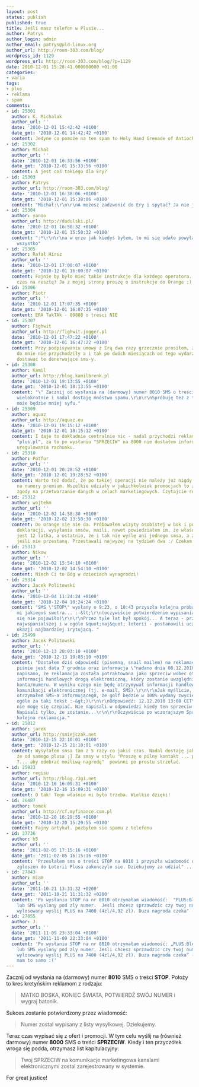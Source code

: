 ```yaml
---
layout: post
status: publish
published: true
title: Jeśli masz telefon w Plusie...
author: Patrys
author_login: admin
author_email: patrys@pld-linux.org
author_url: http://room-303.com/blog/
wordpress_id: 1129
wordpress_url: http://room-303.com/blog/?p=1129
date: 2010-12-01 15:28:41.000000000 +01:00
categories:
- varia
tags:
- plus
- reklama
- spam
comments:
- id: 25301
  author: K. Michalak
  author_url: ''
  date: '2010-12-01 15:42:42 +0100'
  date_gmt: '2010-12-01 14:42:42 +0100'
  content: Jedyne co pomoże na ten spam to Holy Hand Grenade of Antioch...
- id: 25302
  author: Michał
  author_url: ''
  date: '2010-12-01 16:33:56 +0100'
  date_gmt: '2010-12-01 15:33:56 +0100'
  content: A jest coś takiego dla Ery?
- id: 25303
  author: Patrys
  author_url: http://room-303.com/blog/
  date: '2010-12-01 16:38:06 +0100'
  date_gmt: '2010-12-01 15:38:06 +0100'
  content: "Michał:\r\n\r\nA możesz zadzwonić do Ery i spytać? Ja nie jestem ich klientem."
- id: 25304
  author: yanoo
  author_url: http://dudulski.pl/
  date: '2010-12-01 16:50:32 +0100'
  date_gmt: '2010-12-01 15:50:32 +0100'
  content: ":*\r\n\r\na w erze jak kiedyś byłem, to mi się udało powyłączać z eboka
    wszystko"
- id: 25305
  author: Rafał Hirsz
  author_url: ''
  date: '2010-12-01 17:00:07 +0100'
  date_gmt: '2010-12-01 16:00:07 +0100'
  content: Fajnie by było mieć takie instrukcje dla każdego operatora. Plus już jest,
    czas na resztę! Ja z mojej strony proszę o instrukcje do Orange ;)
- id: 25306
  author: Piotr
  author_url: ''
  date: '2010-12-01 17:07:35 +0100'
  date_gmt: '2010-12-01 16:07:35 +0100'
  content: ERA TakTAk - 80888 o treści NIE
- id: 25307
  author: Fighwit
  author_url: http://fighwit.jogger.pl
  date: '2010-12-01 17:47:22 +0100'
  date_gmt: '2010-12-01 16:47:22 +0100'
  content: Przy podpisywaniu umowy z Erą dwa razy grzecznie prosiłem, żeby żadne reklamy
    do mnie nie przychodziły a i tak po dwóch miesiącach od tego wydarzenia zacząłem
    dostawać te denerwujące sms-y.
- id: 25308
  author: Kamil
  author_url: http://blog.kamilbrenk.pl
  date: '2010-12-01 19:13:55 +0100'
  date_gmt: '2010-12-01 18:13:55 +0100'
  content: "\" Zacznij od wysłania na (darmowy) numer 8010 SMS o treści STOP. \"\r\nWysyłałem
    wielokrotnie i nadal dostaję mnóstwo spamu.\r\n\r\nSpróbuję też z tym drugim numerem,
    może będzie mniej syfu."
- id: 25309
  author: aquaz
  author_url: http://aquaz.eu
  date: '2010-12-01 19:15:12 +0100'
  date_gmt: '2010-12-01 18:15:12 +0100'
  content: I daje to dokładnie centralnie nic - nadal przychodzi reklamowy syf podpisywany
    "plus.pl", za to po wysłaniu "SPRZECIW" na 8000 nie dostałem informacji o konieczności
    uregulowania rachunku.
- id: 25310
  author: Potfur
  author_url: ''
  date: '2010-12-01 20:28:52 +0100'
  date_gmt: '2010-12-01 19:28:52 +0100'
  content: Warto też dodać, że po takiej operacji nie należy już nigdy wysyłać SMSów
    na numery premium. Wszelkie udziały w jakichkolwiek promocjach to zazwyczaj wyrażenie
    zgody na przetwarzanie danych w celach marketingowych. Czytajcie regulaminy promocji!
- id: 25312
  author: wojtekm
  author_url: ''
  date: '2010-12-02 14:58:30 +0100'
  date_gmt: '2010-12-02 13:58:30 +0100'
  content: Do orange się nie da. Próbowałem wizyty osobistej w bok i podpisania papierowej
    deklaracji, wysyłania smsów, maili, nawet powiedziałem im, że właścicielem telefonu
    jest 12 latka, a ostatnio, że i tak nie wyślę ani jednego smsa, a zmienię operatora
    jeśli nie przestaną. Przestawali najwyżej na tydzień dwa :/ Czekam na koniec umowy.
- id: 25313
  author: Nikow
  author_url: ''
  date: '2010-12-02 15:54:10 +0100'
  date_gmt: '2010-12-02 14:54:10 +0100'
  content: Niech Ci to Bóg w dzieciach wynagrodzi!
- id: 25314
  author: Jacek Politowski
  author_url: ''
  date: '2010-12-04 11:24:24 +0100'
  date_gmt: '2010-12-04 10:24:24 +0100'
  content: "SMS \"STOP\" wysłany o 9:23, o 10:43 przyszła kolejna próba wciśnięcia
    mi jakiegoś swetra... :-&lt;\r\n(oczywiście potwierdzenie wypisania ze spamlisty
    się nie pojawiło)\r\n\r\nPrzez tyle lat był spokój... A teraz - przy najnowszej,
    najwspanialszej i w ogóle &quot;naj&quot; loterii - postanowili uczynić ją przy
    okazji najbardziej irytującą. "
- id: 25499
  author: Jacek Politowski
  author_url: ''
  date: '2010-12-13 20:03:10 +0100'
  date_gmt: '2010-12-13 19:03:10 +0100'
  content: "Dostałem dziś odpowiedź (pisemną, snail mailem) na reklamację z 4 grudnia.\r\n\r\nNa
    piśmie jest data 7 grudnia oraz informacja \"nadano dnia 08.12.2010\". W piśmie
    napisano, że reklamacja została potraktowana jako sprzeciw wobec otrzymywania
    informacji handlowych drogą elektroniczną, który zostanie uwzględniony dla mojego
    konta/numeru. W wyniku czego nie będę otrzymywał informacji handlowych środkami
    komunikacji elektronicznej (tj. e-mail, SMS).\r\n\r\nJak myślicie, kiedy ostatnio
    otrzymałem SMS-a informująceg0, że golf będzie w 100% wydany zwycięzcy? (LOL w
    ogóle za taki tekst :-&gt;)\r\n\r\nOdpowiedź: 12.12.2010 13:08 CET\r\nW sumie
    nie mogę się czepiać. Nie napisali w odpowiedzi kiedy ten sprzeciw zostanie uwzględniony.
    Napisali tylko, że zostanie...\r\n\r\nOczywiście po wczorajszym SpamMS-ie poszła
    kolejna reklamacja."
- id: 25812
  author: jarek
  author_url: http://smiejczak.net
  date: '2010-12-15 22:10:01 +0100'
  date_gmt: '2010-12-15 21:10:01 +0100'
  content: Wysyłałem smsa tam z 5 razy co jakiś czas. Nadal dostaję jakiś spam tylko
    że od samego plusa ;] Za smsy w stylu "Proszę o pilny kontakt ... pod numerem
    7... aby odebrać możliwą nagrodę"  powinni po prostu strzelać.
- id: 25923
  author: regisu
  author_url: http://blog.r3gi.net
  date: '2010-12-16 16:09:31 +0100'
  date_gmt: '2010-12-16 15:09:31 +0100'
  content: O tak! Tego właśnie mi było trzeba. Wielkie dzięki!
- id: 26487
  author: tomek
  author_url: http://cf.myfinance.com.pl
  date: '2010-12-20 16:29:55 +0100'
  date_gmt: '2010-12-20 15:29:55 +0100'
  content: Fajny artykuł. pozbyłem sie spamu z telefonu
- id: 27736
  author: h5
  author_url: ''
  date: '2011-02-05 17:15:16 +0100'
  date_gmt: '2011-02-05 16:15:16 +0100'
  content: 'Przesłałem sms o treści STOP na 8010 i przyszła wiadomość o treści: "Przyjmowanie
    zgloszen do Loterii Plusa zakonczylo sie. Dziekujemy za udzial" ...'
- id: 27843
  author: miam
  author_url: ''
  date: '2011-10-21 13:31:32 +0200'
  date_gmt: '2011-10-21 11:31:32 +0200'
  content: 'Po wysłaniu STOP na nr 8010 otrzymałam wiadomość:  "PLUS:Bledna tresc
    lub SMS wyslany pod zly numer.  Jesli chcesz sprzawdzic czy twoj numer zostal
    wylosowany wyslij PLUS na 7400 (4zl/4,92 zl). Duza nagroda czeka" -.-'''
- id: 27855
  author: J.
  author_url: ''
  date: '2011-11-09 23:33:04 +0100'
  date_gmt: '2011-11-09 22:33:04 +0100'
  content: 'Po wysła­niu STOP na nr 8010 otrzy­ma­łam wia­do­mość: „PLUS:Bledna tresc
    lub SMS wyslany pod zly numer. Jesli chcesz sprzaw­dzic czy twoj numer zostal
    wylo­so­wany wyslij PLUS na 7400 (4zl/4,92 zl). Duza nagroda czeka” -.-’  - Ja
    mam to samo :('
---
```

<p>Zacznij od wysłania na (darmowy) numer <strong>8010</strong> SMS o treści <strong>STOP</strong>. Położy to kres kretyńskim reklamom z rodzaju:</p>

<blockquote><p>MATKO BOSKA, KONIEC ŚWIATA, POTWIERDŹ SWÓJ NUMER i wygraj batonik.</p></blockquote>

<p>Sukces zostanie potwierdzony przez wiadomość:</p>

<blockquote><p>Numer zostal wypisany z listy wysylkowej. Dziekujemy.</p></blockquote>

<p>Teraz czas wypisać się z ofert i promocji. W tym celu wyślij na (również darmowy) numer <strong>8000</strong> SMS o treści <strong>SPRZECIW</strong>. Kiedy i ten przyczółek wroga się podda, otrzymasz list kapitulacyjny:</p>

<blockquote><p>Twoj SPRZECIW na komunikacje marketingowa kanalami elektronicznymi zostal zarejestrowany w systemie.</p></blockquote>

<p>For great justice!</p>
